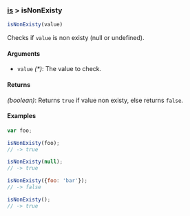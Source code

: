 ### [is](../) > isNonExisty

```js
isNonExisty(value)
```

Checks if `value` is non existy (null or undefined).

#### Arguments

- `value` _(*)_: The value to check.

#### Returns

_(boolean)_: Returns `true` if value non existy, else returns `false`.

#### Examples
```js
var foo;

isNonExisty(foo);
// -> true

isNonExisty(null);
// -> true

isNonExisty({foo: 'bar'});
// -> false

isNonExisty();
// -> true
```
